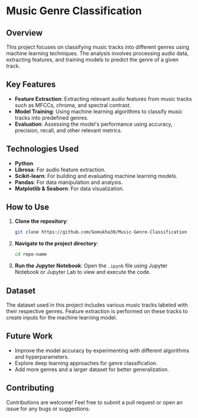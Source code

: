 
# Music Genre Classification

## Overview

This project focuses on classifying music tracks into different genres using machine learning techniques. The analysis involves processing audio data, extracting features, and training models to predict the genre of a given track.

## Key Features

- **Feature Extraction**: Extracting relevant audio features from music tracks such as MFCCs, chroma, and spectral contrast.
- **Model Training**: Using machine learning algorithms to classify music tracks into predefined genres.
- **Evaluation**: Assessing the model's performance using accuracy, precision, recall, and other relevant metrics.

## Technologies Used

- **Python**
- **Librosa**: For audio feature extraction.
- **Scikit-learn**: For building and evaluating machine learning models.
- **Pandas**: For data manipulation and analysis.
- **Matplotlib & Seaborn**: For data visualization.

## How to Use

1. **Clone the repository**:
   ```bash
   git clone https://github.com/Gomukha30/Music-Genre-Classification
   ```
2. **Navigate to the project directory**:
   ```bash
   cd repo-name
   ```
3. **Run the Jupyter Notebook**:
   Open the `.ipynb` file using Jupyter Notebook or Jupyter Lab to view and execute the code.

## Dataset

The dataset used in this project includes various music tracks labeled with their respective genres. Feature extraction is performed on these tracks to create inputs for the machine learning model.

## Future Work

- Improve the model accuracy by experimenting with different algorithms and hyperparameters.
- Explore deep learning approaches for genre classification.
- Add more genres and a larger dataset for better generalization.

## Contributing

Contributions are welcome! Feel free to submit a pull request or open an issue for any bugs or suggestions.
